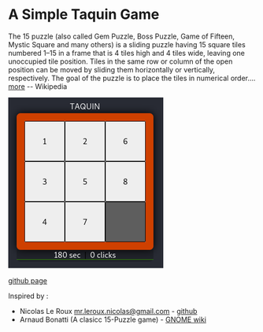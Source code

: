 # A Simple Taquin Game

The 15 puzzle (also called Gem Puzzle, Boss Puzzle, Game of Fifteen, Mystic Square and many others) is a sliding puzzle having 15 square tiles numbered 1–15 in a frame that is 4 tiles high and 4 tiles wide, leaving one unoccupied tile position. Tiles in the same row or column of the open position can be moved by sliding them horizontally or vertically, respectively. The goal of the puzzle is to place the tiles in numerical order.... [more](https://en.wikipedia.org/wiki/15_puzzle) -- Wikipedia

![Image of taquin game](resources/taquin.png)

[github page](https://alanwalter45.github.io/taquin-game/)

Inspired by :
*   Nicolas Le Roux <mr.leroux.nicolas@gmail.com> - [github](https://github.com/NicolasLeRoux/simple-taquin-game)
*   Arnaud Bonatti (A clasicc 15-Puzzle game) - [GNOME wiki](https://wiki.gnome.org/Apps/Taquin)
